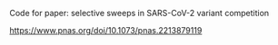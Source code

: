 Code for paper: selective sweeps in SARS-CoV-2 variant competition

https://www.pnas.org/doi/10.1073/pnas.2213879119
